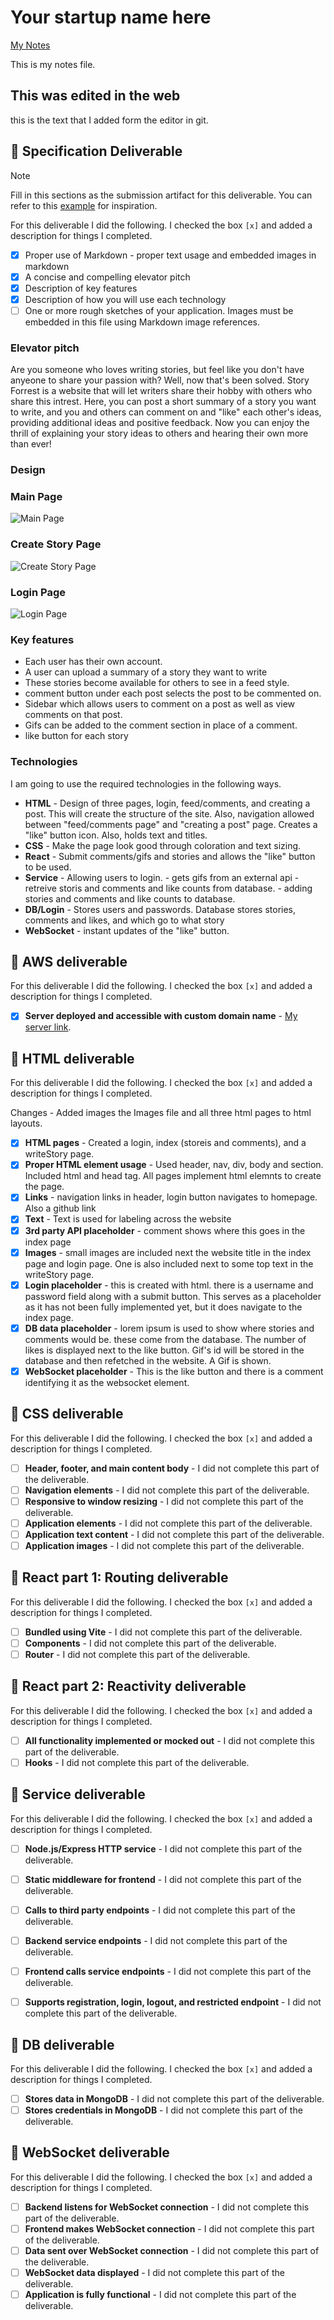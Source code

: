 # Your startup name here

[My Notes](notes.md)

This is my notes file. 

<!-- > [!NOTE]
>  This is a template for your startup application. You must modify this `README.md` file for each phase of your development. You only need to fill in the section for each deliverable when that deliverable is submitted in Canvas. Without completing the section for a deliverable, the TA will not know what to look for when grading your submission. Feel free to add additional information to each deliverable description, but make sure you at least have the list of rubric items and a description of what you did for each item.

> [!NOTE]
>  If you are not familiar with Markdown then you should review the [documentation](https://docs.github.com/en/get-started/writing-on-github/getting-started-with-writing-and-formatting-on-github/basic-writing-and-formatting-syntax) before continuing. -->

## This was edited in the web
this is the text that I added form the editor in git.

## 🚀 Specification Deliverable

> [!NOTE]
>  Fill in this sections as the submission artifact for this deliverable. You can refer to this [example](https://github.com/webprogramming260/startup-example/blob/main/README.md) for inspiration.

For this deliverable I did the following. I checked the box `[x]` and added a description for things I completed.

- [x] Proper use of Markdown - proper text usage and embedded images in markdown
- [x] A concise and compelling elevator pitch
- [x] Description of key features
- [x] Description of how you will use each technology
- [ ] One or more rough sketches of your application. Images must be embedded in this file using Markdown image references.

### Elevator pitch

Are you someone who loves writing stories, but feel like you don't have anyeone to share your passion with? Well, now that's been solved. Story Forrest is a website that will let writers share their hobby with others who share this intrest. Here, you can post a short summary of a story you want to write, and you and others can comment on and "like" each other's ideas, providing additional ideas and positive feedback. Now you can enjoy the thrill of explaining your story ideas to others and hearing their own more than ever!

### Design
### Main Page
![Main Page](MainPage.jpeg)

### Create Story Page
![Create Story Page](CreateStoryPage.jpeg)

### Login Page
![Login Page](loginPage.jpeg)


### Key features

- Each user has their own account.
- A user can upload a summary of a story they want to write
- These stories become available for others to see in a feed style. 
- comment button under each post selects the post to be commented on.
- Sidebar which allows users to comment on a post as well as view comments on that post. 
- Gifs can be added to the comment section in place of a comment.
- like button for each story

### Technologies

I am going to use the required technologies in the following ways.

- **HTML** - Design of three pages, login, feed/comments, and creating a post. This will create the structure of the site. Also, navigation allowed between "feed/comments page" and "creating a post" page. Creates a "like" button icon. Also, holds text and titles. 
- **CSS** - Make the page look good through coloration and text sizing.
- **React** - Submit comments/gifs and stories and allows the "like" button to be used.
- **Service** - Allowing users to login.
              - gets gifs from an external api
              - retreive storis and comments and like counts from database.
              - adding stories and comments and like counts to database.
- **DB/Login** - Stores users and passwords. Database stores stories, comments and likes, and which go to what story
- **WebSocket** - instant updates of the "like" button.


## 🚀 AWS deliverable

For this deliverable I did the following. I checked the box `[x]` and added a description for things I completed.

- [x] **Server deployed and accessible with custom domain name** - [My server link](https://wyvernforrest.click).

## 🚀 HTML deliverable

For this deliverable I did the following. I checked the box `[x]` and added a description for things I completed.

Changes - Added images the Images file and all three html pages to html layouts.

- [x] **HTML pages** - Created a login, index (storeis and comments), and a writeStory page.
- [x] **Proper HTML element usage** - Used header, nav, div, body and section. Included html and head tag. All pages implement html elemnts to create the page.
- [x] **Links** - navigation links in header, login button navigates to homepage. Also a github link
- [x] **Text** - Text is used for labeling across the website
- [x] **3rd party API placeholder** - comment shows where this goes in the index page
- [x] **Images** - small images are included next the website title in the index page and login page. One is also included next to some top text in the writeStory page.
- [x] **Login placeholder** - this is created with html. there is a username and password field along with a submit button. This serves as a placeholder as it has not been fully implemented yet, but it does navigate to the index page.
- [x] **DB data placeholder** - lorem ipsum is used to show where stories and comments would be. these come from the database. The number of likes is displayed next to the like button. Gif's id will be stored in the database and then refetched in the website. A Gif is shown.
- [x] **WebSocket placeholder** - This is the like button and there is a comment identifying it as the websocket element.

## 🚀 CSS deliverable

For this deliverable I did the following. I checked the box `[x]` and added a description for things I completed.

- [ ] **Header, footer, and main content body** - I did not complete this part of the deliverable.
- [ ] **Navigation elements** - I did not complete this part of the deliverable.
- [ ] **Responsive to window resizing** - I did not complete this part of the deliverable.
- [ ] **Application elements** - I did not complete this part of the deliverable.
- [ ] **Application text content** - I did not complete this part of the deliverable.
- [ ] **Application images** - I did not complete this part of the deliverable.

## 🚀 React part 1: Routing deliverable

For this deliverable I did the following. I checked the box `[x]` and added a description for things I completed.

- [ ] **Bundled using Vite** - I did not complete this part of the deliverable.
- [ ] **Components** - I did not complete this part of the deliverable.
- [ ] **Router** - I did not complete this part of the deliverable.

## 🚀 React part 2: Reactivity deliverable

For this deliverable I did the following. I checked the box `[x]` and added a description for things I completed.

- [ ] **All functionality implemented or mocked out** - I did not complete this part of the deliverable.
- [ ] **Hooks** - I did not complete this part of the deliverable.

## 🚀 Service deliverable

For this deliverable I did the following. I checked the box `[x]` and added a description for things I completed.

- [ ] **Node.js/Express HTTP service** - I did not complete this part of the deliverable.
- [ ] **Static middleware for frontend** - I did not complete this part of the deliverable.
- [ ] **Calls to third party endpoints** - I did not complete this part of the deliverable.
- [ ] **Backend service endpoints** - I did not complete this part of the deliverable.
- [ ] **Frontend calls service endpoints** - I did not complete this part of the deliverable.
- [ ] **Supports registration, login, logout, and restricted endpoint** - I did not complete this part of the deliverable.


## 🚀 DB deliverable

For this deliverable I did the following. I checked the box `[x]` and added a description for things I completed.

- [ ] **Stores data in MongoDB** - I did not complete this part of the deliverable.
- [ ] **Stores credentials in MongoDB** - I did not complete this part of the deliverable.

## 🚀 WebSocket deliverable

For this deliverable I did the following. I checked the box `[x]` and added a description for things I completed.

- [ ] **Backend listens for WebSocket connection** - I did not complete this part of the deliverable.
- [ ] **Frontend makes WebSocket connection** - I did not complete this part of the deliverable.
- [ ] **Data sent over WebSocket connection** - I did not complete this part of the deliverable.
- [ ] **WebSocket data displayed** - I did not complete this part of the deliverable.
- [ ] **Application is fully functional** - I did not complete this part of the deliverable.
